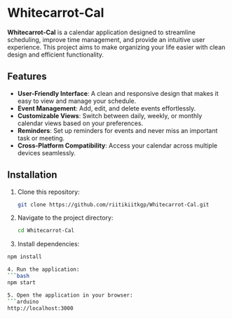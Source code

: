 # Whitecarrot-Cal  

**Whitecarrot-Cal** is a calendar application designed to streamline scheduling, improve time management, and provide an intuitive user experience. This project aims to make organizing your life easier with clean design and efficient functionality.  

## Features  

- **User-Friendly Interface**: A clean and responsive design that makes it easy to view and manage your schedule.  
- **Event Management**: Add, edit, and delete events effortlessly.  
- **Customizable Views**: Switch between daily, weekly, or monthly calendar views based on your preferences.  
- **Reminders**: Set up reminders for events and never miss an important task or meeting.  
- **Cross-Platform Compatibility**: Access your calendar across multiple devices seamlessly.  

## Installation  

1. Clone this repository:  
   ```bash  
   git clone https://github.com/riitikiitkgp/Whitecarrot-Cal.git  

2. Navigate to the project directory:
   ```bash
   cd Whitecarrot-Cal

3. Install dependencies:
  ```bash
  npm install

4. Run the application:
  ```bash
  npm start  

5. Open the application in your browser:
  ```arduino
  http://localhost:3000  
